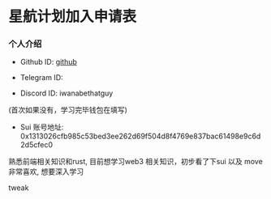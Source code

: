 # 星航计划加入申请表

### 个人介绍

* Github ID: [github](https://github.com/bethatguyad)

* Telegram ID: 

* Discord ID: iwanabethatguy 

(首次如果没有，学习完毕钱包在填写)
* Sui 账号地址: 0x1313026cfb985c53bed3ee262d69f504d8f4769e837bac61498e9c6d2d5cfec0 

熟悉前端相关知识和rust, 目前想学习web3 相关知识，初步看了下sui 以及 move 非常喜欢, 想要深入学习


tweak
